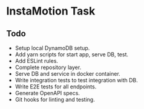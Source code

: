 # InstaMotion Task

## Todo

 - Setup local DynamoDB setup.
 - Add yarn scripts for start app, serve DB, test.
 - Add ESLint rules.
 - Complete repository layer.
 - Serve DB and service in docker container.
 - Write integration tests to test integration with DB.
 - Write E2E tests for all endpoints.
 - Generate OpenAPI specs.
 - Git hooks for linting and testing.